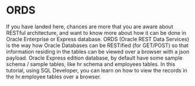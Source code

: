 # ORDS
If you have landed here, chances are more that you are aware about RESTful architecture, and want to know more about how it can be done in Oracle Enterprise or Express database.
ORDS (Oracle REST Data Services) is the way how Oracle Databases can be RESTified (for GET/POST) so that information residing in the tables can be viewed over a browser with a json payload.
Oracle Express edition database, by default have some sample schema / sample tables, like hr schema and employees tables. In this tutorial, using SQL Developer, you can learn on how to view the records in the hr.employee tables over a browser.
